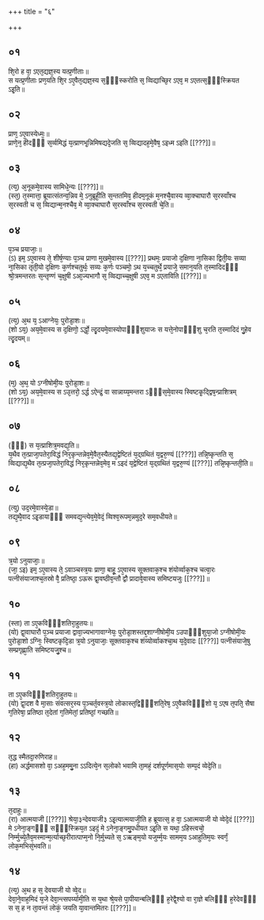 +++
title = "६"

+++
## ०१
शि᳘रो ह वा᳘ ऽएत᳘द्यज्ञ᳘स्य यत्प्र᳘णीताः॥  
स यत्प्र᳘णीताः प्रण᳘यति शि᳘र ऽए᳘वैत᳘द्यज्ञ᳘स्य स᳘ᳫँ᳘स्करोति स᳘ व्विद्याच्छि᳘र ऽएव᳘ म ऽएतत्स᳘ᳫँ᳘स्क्रियत ऽइ᳘ति॥  
## ०२
प्राण᳘ ऽए᳘वास्येध्मः᳘॥  
प्राणे᳘न᳘ हीदᳫँ᳭ स᳘र्व्वमिद्धं य᳘त्प्राणभृ᳘न्निमिषद्यदे᳘जति स᳘ व्विद्यादह᳘मे᳘वैष᳘ ऽइध्म ऽइति [[???]]॥  
## ०३
(त्य᳘) अ᳘नूकमे᳘वास्य सामिधे᳘न्यः [[???]]॥  
(स्त᳘) त᳘स्मात्ता᳘ ब्रूयात्संतन्व᳘न्निव मे᳘ ऽनुब्रूही᳘ति स᳘न्ततमिव᳘ हीदम᳘नूकं म᳘नश्चै᳘वास्य व्वा᳘क्चाघारौ स᳘रस्वाँश्च स᳘रस्वती च स᳘ व्विद्यान्म᳘नश्चैव᳘ मे व्वा᳘क्चाघारौ स᳘रस्वाँश्च स᳘रस्वती चे᳘ति॥  
## ०४
प᳘ञ्च प्रयाजाः᳘॥  
(ऽ) इम᳘ ऽए᳘वास्य ते᳘ शीर्ष᳘ण्याः प᳘ञ्च प्राणा मुखमे᳘वास्य [[???]] प्रथमः᳘ प्रयाजो द᳘क्षिणा ना᳘सिका द्विती᳘यः सव्या ना᳘सिका तृती᳘यो द᳘क्षिणः क᳘र्णश्चतुर्थः᳘ सव्यः क᳘र्णः पञ्चमो᳘ ऽथ य᳘च्चतुर्थे᳘ प्रयाजे᳘ समान᳘यति त᳘स्मादिदᳫँ᳭ श्रो᳘त्रमन्तरतः स᳘न्तृण्णं च᳘क्षुषी ऽआ᳘ज्यभागौ स᳘ व्विद्याच्च᳘क्षुषी ऽएव᳘ म ऽएताविति [[???]]॥  
## ०५
(त्य᳘) अ᳘थ य᳘ ऽआग्नेयः᳘ पुरोडा᳘शः॥  
(शो ऽय᳘) अय᳘मे᳘वास्य स द᳘क्षिणो᳘ ऽर्द्धो᳘ त्दृ᳘दयमे᳘वास्योपाᳫँ᳭शुयाजः स यत्ते᳘नोपाᳫँ᳭शु च᳘रति त᳘स्मादिदं गु᳘हेव त्दृ᳘दयम्॥  
## ०६
(म᳘) अ᳘थ᳘ यो ऽग्नीषोमी᳘यः पुरोडा᳘शः॥  
(शो ऽय᳘) अय᳘मे᳘वास्य स ऽउ᳘त्तरो᳘ ऽर्द्ध ऽऐन्द्रं᳘ वा सान्नाय्य᳘मन्तरा ऽᳫँ᳭स᳘मे᳘वास्य स्विष्टकृ᳘द्द्विष᳘न्प्राशित्रम् [[???]]॥  
## ०७
(ᳫँ᳭) स य᳘त्प्राशित्र᳘मवद्य᳘ति॥  
य᳘थैव त᳘त्प्राजा᳘पतेरा᳘विद्धं निर᳘कृन्तन्नेव᳘मे᳘वैत᳘स्यैतद्य᳘द्वेष्टितं य᳘द्ग्रथितं य᳘द्वरु᳘ण्यं [[???]] तन्नि᳘ष्कृन्तति स᳘ व्विद्याद्य᳘थैव त᳘त्प्रजा᳘पतेरा᳘विद्धं निर᳘कृन्तन्नेव᳘मेव᳘ म ऽइदं य᳘द्वेष्टितं य᳘द्ग्रथितं य᳘द्वरु᳘ण्यं [[???]] तन्नि᳘ष्कृन्तती᳘ति॥  
## ०८
(त्यु) उद᳘रमे᳘वास्ये᳘डा॥  
तद्य᳘थै᳘वाद ऽइ᳘डायाᳫँ᳭ समवद्य᳘न्त्येव᳘मे᳘वेदं᳘ व्विश्व᳘रूपम᳘न्नमुद᳘रे सम᳘वधीयते॥  
## ०९
त्र᳘यो ऽनुयाजाः᳘॥  
(जा᳘ ऽइ) इम᳘ ऽए᳘वास्य ते᳘ ऽवाञ्चस्त्र᳘यः प्राणा᳘ बाहू᳘ ऽए᳘वास्य सूक्तवाक᳘श्च शंयोर्व्वाक᳘श्च चत्वा᳘रः पत्नीसंयाजाश्च᳘तस्रो वै᳘ प्रतिष्ठा᳘ ऽऊरू द्वा᳘वष्ठीव᳘न्तौ द्वौ प्रादावे᳘वास्य समिष्टयजुः [[???]]॥  
## १०
(स्ता) ता ऽए᳘कविᳫँ᳭शतिरा᳘हुतयः॥  
(यो) द्वा᳘वाघारौ प᳘ञ्च प्रयाजा द्वावा᳘ज्यभागावाग्नेयः᳘ पुरोडा᳘शस्तद्द᳘शाग्नीषोमी᳘य ऽउपाᳫँ᳭शुया᳘जो ऽग्नीषोमी᳘यः पुरोडा᳘शो ऽग्निः᳘ स्विष्टकृदि᳘डा त्र᳘यो ऽनुयाजाः᳘ सूक्तवाक᳘श्च शंय्योर्व्वाकश्चा᳘थ य᳘दे᳘वादः [[???]] पत्नीसंयाजे᳘षु सम्प्रगृह्णा᳘ति समिष्टयजु᳘श्च॥  
## ११
ता ऽए᳘कविᳫँ᳭शतिरा᳘हुतयः॥  
(यो) द्वा᳘दश वै मा᳘साः संवत्सर᳘स्य प᳘ञ्चर्त᳘वस्त्र᳘यो लोकास्त᳘द्विᳫँ᳭शति᳘रेष᳘ ऽए᳘वैकविᳫँ᳭शो य᳘ ऽएष त᳘पति᳘ सैषा ग᳘तिरेषा᳘ प्रतिष्ठा त᳘देतां ग᳘तिमेतां᳘ प्रतिष्ठां᳘ गच्छति॥  
## १२
त᳘द्ध स्मैतदा᳘रुणिराह॥  
(हा) अर्द्धमासशो वा᳘ ऽअह᳘ममु᳘ना ऽऽदित्ये᳘न स᳘लोको भवामि ता᳘महं᳘ दर्शपूर्णमास᳘योः सम्प᳘दं व्वेदे᳘ति॥  
## १३
त᳘दाहुः॥  
(रा) आत्मयाजी [[???]] श्रेया᳘३न्देवयाजी३ ऽइ᳘त्यात्मयाजी᳘ति ह ब्रूयात्स᳘ ह वा᳘ ऽआत्मयाजी यो व्वेदे᳘दं [[???]] मे ऽनेना᳘ङ्गᳫँ᳭ सᳫँ᳭स्क्रिय᳘त ऽइदं᳘ मे ऽनेना᳘ङ्गमु᳘पधीयत ऽइ᳘ति स यथा᳘ ऽहिस्त्वचो᳘ निर्म्मुच्ये᳘तैव᳘मस्मान्म᳘र्त्याच्छ᳘रीरात्पाप्म᳘नो नि᳘र्मुच्यते स᳘ ऽऋङ्म᳘यो यजुर्म्म᳘यः सामम᳘य ऽआहुतिम᳘यः स्वर्गं᳘ लोक᳘मभिसं᳘भवति॥  
## १४
(त्य᳘) अ᳘थ ह स᳘ देवयाजी यो व्वे᳘द॥  
देवा᳘ने᳘वाह᳘मिदं य᳘जे देवा᳘न्त्सपर्य्यामी᳘ति स य᳘था श्रे᳘यसे पा᳘पीयान्बलिᳫँ᳭ ह᳘रेद्वै᳘श्यो वा रा᳘ज्ञे बलिᳫँ᳭ ह᳘रेदेवᳫँ᳭ स स᳘ ह न ता᳘वन्तं लोकं᳘ जयति या᳘वान्तमितरः [[???]]॥  
